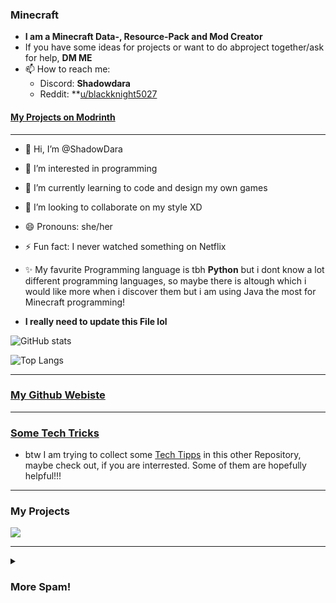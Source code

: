 <!---
ShadowDara/ShadowDara is a ✨ special ✨ repository because its `README.md` (this file) appears on your GitHub profile.
You can click the Preview link to take a look at your changes.
--->

### Minecraft
- **I am a Minecraft Data-, Resource-Pack and Mod Creator**
- If you have some ideas for projects or want to do abproject together/ask for help, **DM ME**
- 📫 How to reach me:
  - Discord: **Shadowdara**
  - Reddit: **[u/blackknight5027](https://reddit.com/u/blackknight5027)

#### [My Projects on Modrinth](https://modrinth.com/user/Shadowdara)

---

- 👋 Hi, I’m @ShadowDara
- 👀 I’m interested in programming
- 🌱 I’m currently learning to code and design my own games
- 💞️ I’m looking to collaborate on my style XD
- 😄 Pronouns: she/her
- ⚡ Fun fact: I never watched something on Netflix
- ✨ My favurite Programming language is tbh **Python** but i dont know a lot different programming languages, so maybe there is altough which i would like more when i discover them but i am using Java the most for Minecraft programming!

- **I really need to update this File lol**

![GitHub stats](https://github-readme-stats.vercel.app/api?username=Shadowdara&theme=radical)

<!-- 

![Top Time](https://github-readme-stats.vercel.app/api/wakatime?username=Shadowdara&theme=radical&langs_count=20)

-->

![Top Langs](https://github-readme-stats.vercel.app/api/top-langs/?username=Shadowdara&layout=compact&theme=radical&langs_count=20)

---

### [My Github Webiste](https://shadowdara.github.io)

---

### [Some Tech Tricks](https://github.com/ShadowDara/Tech-Stuff)

- btw I am trying to collect some [Tech Tipps](https://github.com/ShadowDara/Tech-Stuff) in this other Repository, maybe check out, if you are interrested. Some of them are hopefully helpful!!!

---

### My Projects

<a href="https://github.com/ShadowDara/Discord-Package-Stats"><img src="https://github-readme-stats.vercel.app/api/pin/?username=shadowdara&repo=Discord-Package-Stats&theme=radical"></a>

--- 

<details><summary><h3>More Spam!</h3></summary>
<h3>Repository Stats</h3>
<hr><ul>
  <li>All: <b>50</b></li>
  <li>Public: <b>19</b></li>
  <li>Private: <b>31</b></li>
</ul>
</details>
